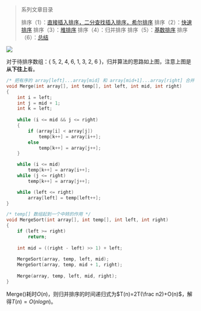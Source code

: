 > 系列文章目录
>
> 排序（1）：[直接插入排序，二分查找插入排序，希尔排序](https://subetter.com/articles/2018/05/insert-sort.html )
> 排序（2）：[快速排序](https://subetter.com/articles/2018/06/quick-sort.html )
> 排序（3）：[堆排序](https://subetter.com/articles/2018/06/heap-sort.html )
> 排序（4）：归并排序
> 排序（5）：[基数排序](https://subetter.com/articles/2018/06/radix-sort.html )
> 排序（6）：[总结](https://subetter.com/articles/2018/06/sort-summary.html )


![](https://subetter.com/images/figures/20180609_01.png)

对于待排序数组：{ 5, 2, 4, 6, 1, 3, 2, 6 }，归并算法的思路如上图，注意上图是**从下往上**看。
```c++
/* 把有序的 array[left]...array[mid] 和 array[mid+1]...array[right] 合并 */
void Merge(int array[], int temp[], int left, int mid, int right)
{
	int i = left;
	int j = mid + 1;
	int k = left;
  
	while (i <= mid && j <= right)
	{
		if (array[i] < array[j])
			temp[k++] = array[i++];
		else
			temp[k++] = array[j++];
	}

	while (i <= mid)
		temp[k++] = array[i++];
	while (j <= right)
		temp[k++] = array[j++];

	while (left <= right)
		array[left] = temp[left++];
}

/* temp[] 数组起到一个中转的作用 */
void MergeSort(int array[], int temp[], int left, int right)
{
	if (left >= right)
		return;
  
	int mid = ((right - left) >> 1) + left;
  
	MergeSort(array, temp, left, mid);
	MergeSort(array, temp, mid + 1, right);
  
	Merge(array, temp, left, mid, right);
}
```

Merge()耗时$O(n)$，则归并排序的时间递归式为$T(n)=2T(\frac n2)+O(n)$，解得$T(n)=O(nlogn)$。